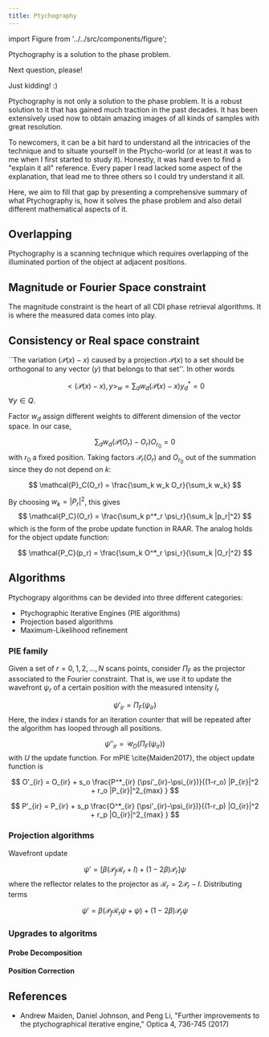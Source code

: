 ```yaml
---
title: Ptychography
---
```


import Figure from '../../src/components/figure';

Ptychography is a solution to the phase problem. 

Next question, please!

Just kidding! :)

Ptychography is not only a solution to the phase problem. It is a robust solution to it that has gained much traction in the past decades. It has been extensively used now to obtain amazing images of all kinds of samples with great resolution.

To newcomers, it can be a bit hard to understand all the intricacies of the technique and to situate yourself in the Ptycho-world (or at least it was to me when I first started to study it). Honestly, it was hard even to find a "explain it all" reference. Every paper I read lacked some aspect of the explanation, that lead me to three others so I could try understand it all.

Here, we aim to fill that gap by presenting a comprehensive summary of what Ptychography is, how it solves the phase problem and also detail different mathematical aspects of it. 

## Overlapping

Ptychography is a scanning technique which requires overlapping of the illuminated portion of the object at adjacent positions. 

## Magnitude or Fourier Space constraint

The magnitude constraint is the heart of all CDI phase retrieval algorithms. It is where the measured data comes into play. 

## Consistency or Real space constraint

``The variation $(\mathcal{P}(x) - x)$ caused by a projection $\mathcal{P}(x)$ to a set should be orthogonal to any vector $(y)$ that belongs to that set''. In other words

$$
    < (\mathcal{P}(x) - x), y >_w = \sum_d w_d (\mathcal{P}(x) - x)y^*_d = 0
$$
$\forall y \in Q$.

Factor $w_d$ assign different weights to different dimension of the vector space. In our case,

$$
\sum_d w_d (\mathcal{P}(O_r) - O_r)O_{r_0} = 0
$$
with $r_0$ a fixed position. Taking factors $\mathcal{P}_r(O_r)$ and $O_{r_0}$ out of the summation since they do not depend on $k$:

$$
     \mathcal{P}_C(O_r) = \frac{\sum_k w_k O_r}{\sum_k w_k}
$$

By choosing $w_k = |P_r|^2$, this gives
$$
     \mathcal{P_C}(O_r) = \frac{\sum_k p^*_r \psi_r}{\sum_k |p_r|^2}
$$
which is the form of the probe update function in RAAR. The analog holds for the object update function:

$$
    \mathcal{P_C}(p_r) = \frac{\sum_k O^*_r \psi_r}{\sum_k |O_r|^2}
$$

## Algorithms

Ptychograpy algorithms can be devided into three different categories:

- Ptychographic Iterative Engines (PIE algorithms)
- Projection based algorithms
- Maximum-Likelihood refinement

### PIE family

Given a set of $r = 0,1,2,..., N$ scans points, consider $\Pi_F$ as the projector associated to the Fourier constraint. That is, we use it to update the wavefront $\psi_r$ of a certain position with the measured intensity $I_r$

$$
    \psi'_{ir} = \Pi_F(\psi_{ir})
$$
Here, the index $i$ stands for an iteration counter that will be repeated after the algorithm has looped through all positions. 

$$
    \psi''_{ir} = \mathcal{U}_O(\Pi_F(\psi_{ir}))
$$
with $U$ the update function. For mPIE \cite{Maiden2017}, the object update function is

$$
O'_{ir} = O_{ir} + s_o \frac{P^*_{ir} (\psi'_{ir}-\psi_{ir})}{(1-r_o) |P_{ir}|^2 + r_o |P_{ir}|^2_{max} }
$$

$$
P'_{ir} = P_{ir} + s_p \frac{O^*_{ir} (\psi'_{ir}-\psi_{ir})}{(1-r_p) |O_{ir}|^2 + r_p |O_{ir}|^2_{max} }
$$

### Projection algorithms

Wavefront update

$$
    \psi'= [\beta(\mathcal{P}_f \mathcal{R}_r + I  ) + (1-2\beta)\mathcal{P}_r ] \psi
$$
where the reflector relates to the projector as $\mathcal{R}_r = 2\mathcal{P}_r - I$. Distributing terms

$$
    \psi'= \beta(\mathcal{P}_f \mathcal{R}_r \psi + \psi  ) + (1-2\beta)\mathcal{P}_r \psi
$$

### Upgrades to algoritms

#### Probe Decomposition

#### Position Correction

## References 

 - Andrew Maiden, Daniel Johnson, and Peng Li, "Further improvements to the ptychographical iterative engine," Optica 4, 736-745 (2017)
